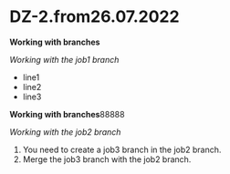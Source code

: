 # DZ-2.from26.07.2022

**Working with branches**

*Working with the job1 branch*
* line1
* line2
* line3

**Working with branches**88888

*Working with the job2 branch*
1. You need to create a job3 branch in the job2 branch.
2. Merge the job3 branch with the job2 branch.







